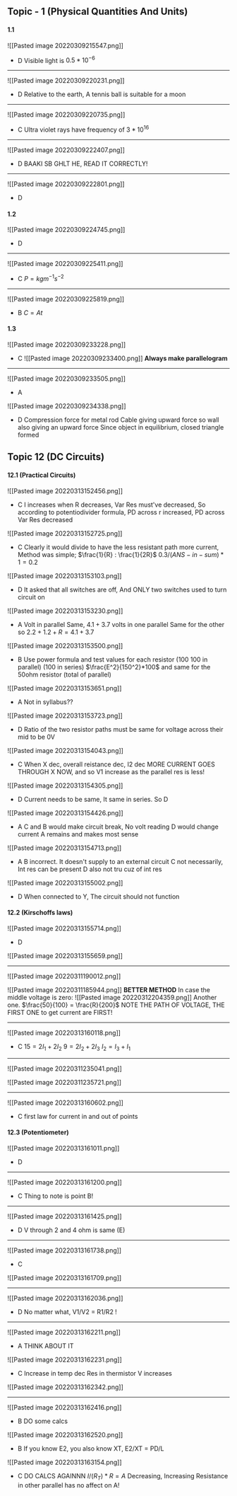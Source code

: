 ## Topic - 1 (Physical Quantities And Units)

#### **1.1**
![[Pasted image 20220309215547.png]]
- D 
Visible light is $0.5*10^{{-6}}$
---
![[Pasted image 20220309220231.png]]
- D 
Relative to the earth, A tennis ball is suitable for a moon
---

![[Pasted image 20220309220735.png]]
- C
Ultra violet rays have frequency of $3*10^{{16}}$

---

![[Pasted image 20220309222407.png]]
- D
BAAKI SB GHLT HE, READ IT CORRECTLY!

---

![[Pasted image 20220309222801.png]]
- D



#### **1.2**
![[Pasted image 20220309224745.png]]
- D

---

![[Pasted image 20220309225411.png]]
- C
$P=kg m^{{-1}} s^{{-2}}$
---
![[Pasted image 20220309225819.png]]
- B
$C = At$  


#### **1.3**

![[Pasted image 20220309233228.png]]
- C
![[Pasted image 20220309233400.png]]
**Always make parallelogram**

---
![[Pasted image 20220309233505.png]]
- A

![[Pasted image 20220309234338.png]]
- D
Compression force for metal rod
Cable giving upward force so wall also giving an upward force
Since object in equilibrium, closed triangle formed


## Topic 12 (DC Circuits)

#### 12.1 (Practical Circuits)
![[Pasted image 20220313152456.png]]
- C
I increases when R decreases, Var Res must've decreased, So according to potentiodivider formula,
PD across r increased, PD across Var Res decreased

![[Pasted image 20220313152725.png]]
- C
Clearly it would divide to have the less resistant path more current, Method was simple; 
$\frac{1}{R} : \frac{1}{2R}$ 
$0.3/(ANS-in-sum) * 1 = 0.2$

![[Pasted image 20220313153103.png]]
- D
It asked that all switches are off, And ONLY two switches used to turn circuit on

![[Pasted image 20220313153230.png]]
- A
Volt in parallel Same, $4.1+3.7$ volts in one parallel
Same for the other so 
$2.2 + 1.2 + R = 4.1 + 3.7$

![[Pasted image 20220313153500.png]]
- B
Use power formula and test values for each resistor (100 100 in parallel) (100 in series)
$\frac{E^2}{150^2}*100$ and same for the 50ohm resistor (total of parallel)


![[Pasted image 20220313153651.png]]
- A 
Not in syllabus??

![[Pasted image 20220313153723.png]]
- D
Ratio of the two resistor paths must be same for voltage across their mid to be 0V

![[Pasted image 20220313154043.png]]
- C
When X dec, overall reistance dec, I2 dec MORE CURRENT GOES THROUGH X NOW, and so V1 increase as the parallel res is less!

![[Pasted image 20220313154305.png]]
- D
Current needs to be same, It same in series. So D

![[Pasted image 20220313154426.png]]
- A
C and B would make circuit break, No volt reading
D would change current
A remains and makes most sense

![[Pasted image 20220313154713.png]]
- A
B incorrect. It doesn't supply to an external circuit
C not necessarily, Int res can be present
D also not tru cuz of int res

![[Pasted image 20220313155002.png]]
- D
When connected to Y, The circuit should not function
#### 12.2 (Kirschoffs laws)

![[Pasted image 20220313155714.png]]
- D

![[Pasted image 20220313155659.png]]

---

![[Pasted image 20220311190012.png]]

![[Pasted image 20220311185944.png]]
**BETTER METHOD**
In case the middle voltage is zero:
![[Pasted image 20220312204359.png]]
Another one.
$\frac{50}{100} = \frac{R}{200}$
NOTE THE PATH OF VOLTAGE, THE FIRST ONE to get current are FIRST!

---
![[Pasted image 20220313160118.png]]
- C
$15 = 2I_1 + 2I_2$
$9 = 2I_2 + 2I_3$
$I_2 = I_3 + I_1$

---


![[Pasted image 20220311235041.png]]

![[Pasted image 20220311235721.png]]


---
![[Pasted image 20220313160602.png]]
- C
first law for current in and out of points



#### 12.3 (Potentiometer)
![[Pasted image 20220313161011.png]]
- D

---

![[Pasted image 20220313161200.png]]
- C
Thing to note is point B!

---

![[Pasted image 20220313161425.png]]
- D
V through 2 and 4 ohm is same (E)

---
![[Pasted image 20220313161738.png]]
- C

![[Pasted image 20220313161709.png]]

---

![[Pasted image 20220313162036.png]]
- D
No matter what, V1/V2 = R1/R2 !

---
![[Pasted image 20220313162211.png]]
- A
THINK ABOUT IT

![[Pasted image 20220313162231.png]]
- C
Increase in temp dec Res in thermistor
V increases


![[Pasted image 20220313162342.png]]

---

![[Pasted image 20220313162416.png]]
- B
DO some calcs

![[Pasted image 20220313162520.png]]
- B
If you know E2, you also know XT, E2/XT = PD/L

![[Pasted image 20220313163154.png]]
- C
DO CALCS AGAINNN
$I/(R_T) * R = A$
Decreasing, Increasing Resistance in other parallel has no affect on A!